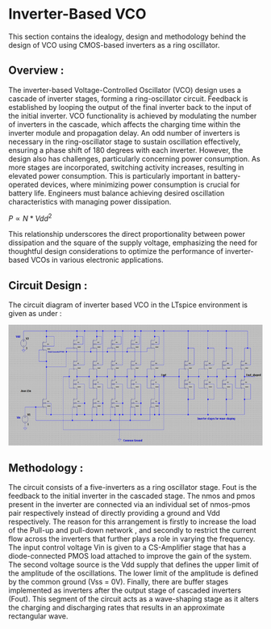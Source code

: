 # Inverter-Based VCO 

This section contains the idealogy, design and methodology behind the design of VCO using CMOS-based inverters as a ring oscillator.
<br/>

## Overview : 
The inverter-based Voltage-Controlled Oscillator (VCO) design uses a cascade of inverter stages, forming a ring-oscillator circuit. Feedback is established by looping the output of the final inverter back to the input of the initial inverter. VCO functionality is achieved by modulating the number of inverters in the cascade, which affects the charging time within the inverter module and propagation delay. An odd number of inverters is necessary in the ring-oscillator stage to sustain oscillation effectively, ensuring a phase shift of 180 degrees with each inverter. However, the design also has challenges, particularly concerning power consumption. As more stages are incorporated, switching activity increases, resulting in elevated power consumption. This is particularly important in battery-operated devices, where minimizing power consumption is crucial for battery life. Engineers must balance achieving desired oscillation characteristics with managing power dissipation.
<br/>

$P ∝ N*Vdd^2$
<br/>

This relationship underscores the direct proportionality between power dissipation and the square of the supply voltage, emphasizing the need for thoughtful design considerations to optimize the performance of inverter-based VCOs in various electronic applications.

## Circuit Design :

The circuit diagram of inverter based VCO in the LTspice environment is given as under :

![](/images/theory/vco_design.png)

## Methodology : 

The circuit consists of a five-inverters as a ring oscillator stage. Fout is the feedback to the initial inverter in the cascaded stage. The nmos and pmos present in the inverter are connected via an individual set of nmos-pmos pair respectively instead of directly providing a ground and Vdd respectively. The reason for this arrangement is firstly to increase the load of the Pull-up and pull-down network , and secondly to restrict the current flow across the inverters that further plays a role in varying the frequency. The input control voltage Vin is given to a CS-Amplifier stage that has a diode-connected PMOS load attached to improve the gain of the system. The second voltage source is the Vdd supply that defines the upper limit of the amplitude of the oscillations. The lower limit of the amplitude is defined by the common ground (Vss = 0V). Finally, there are buffer stages implemented as inverters after the output stage of cascaded inverters (Fout). This segment of the circuit acts as a wave-shaping stage as it alters the charging and discharging rates that results in an approximate rectangular wave.

